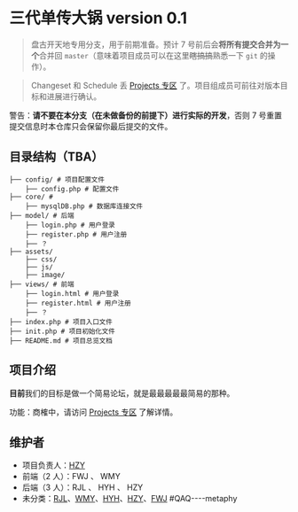 # 三代单传大锅 version 0.1

> 盘古开天地专用分支，用于前期准备。预计 7 号前后会**将所有提交合并为一个**合并回 `master`（意味着项目成员可以在这里~~瞎搞搞~~熟悉一下 `git` 的操作）。

> Changeset 和 Schedule 丢 [Projects 专区](https://github.com/bobby285271/SoCoding2019-forum/projects/1) 了。项目组成员可前往对版本目标和进展进行确认。

警告：**请不要在本分支（在未做备份的前提下）进行实际的开发**，否则 7 号重置提交信息时本仓库只会保留你最后提交的文件。

## 目录结构（TBA）

```
├── config/ # 项目配置文件
	├── config.php # 配置文件
├── core/ # 
	├── mysqlDB.php # 数据库连接文件
├── model/ # 后端
	├── login.php # 用户登录
	├── register.php # 用户注册
	├── ？
├── assets/
	├── css/
	├── js/
	├── image/
├── views/ # 前端  
	├── login.html # 用户登录
	├── register.html # 用户注册
	├── ？
├── index.php # 项目入口文件
├── init.php # 项目初始化文件
├── README.md # 项目总览文档
```

## 项目介绍

**目前**我们的目标是做一个简易论坛，就是最最最最最简易的那种。

功能：商榷中，请访问 [Projects 专区](https://github.com/bobby285271/SoCoding2019-forum/projects/1) 了解详情。

## 维护者

* 项目负责人：[HZY](https://github.com/Quantum-Revolution)
* 前端（2 人）：FWJ  、  WMY
* 后端（3 人）：RJL  、  HYH   、   HZY
* 未分类：[RJL](https://github.com/bobby285271)、[WMY](https://github.com/greatmove)、[HYH](https://github.com/Meta-phy)、[HZY](https://github.com/Quantum-Revolution)、[FWJ](https://github.com/Feng-Wenjun)
#QAQ----metaphy
